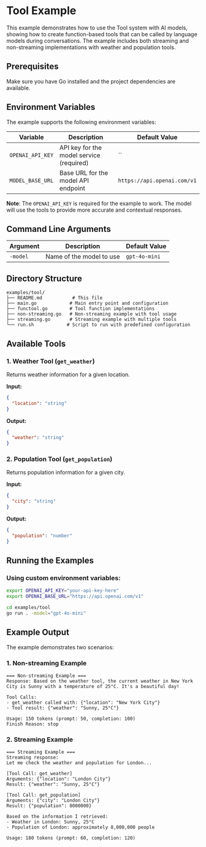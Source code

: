 # Tool Example

This example demonstrates how to use the Tool system with AI models, showing how to create function-based tools that can be called by language models during conversations. The example includes both streaming and non-streaming implementations with weather and population tools.

## Prerequisites

Make sure you have Go installed and the project dependencies are available.

## Environment Variables

The example supports the following environment variables:

| Variable | Description | Default Value |
|----------|-------------|---------------|
| `OPENAI_API_KEY` | API key for the model service (required) | `` |
| `MODEL_BASE_URL` | Base URL for the model API endpoint | `https://api.openai.com/v1` |

**Note**: The `OPENAI_API_KEY` is required for the example to work. The model will use the tools to provide more accurate and contextual responses.


## Command Line Arguments

| Argument | Description | Default Value |
|----------|-------------|---------------|
| `-model` | Name of the model to use | `gpt-4o-mini` |

## Directory Structure

```
examples/tool/
├── README.md           # This file
├── main.go            # Main entry point and configuration
├── functool.go        # Tool function implementations
├── non-streaming.go   # Non-streaming example with tool usage
├── streaming.go       # Streaming example with multiple tools
└── run.sh            # Script to run with predefined configuration
```

## Available Tools

### 1. Weather Tool (`get_weather`)

Returns weather information for a given location.

**Input:**
```json
{
  "location": "string"
}
```

**Output:**
```json
{
  "weather": "string"
}
```

### 2. Population Tool (`get_population`)

Returns population information for a given city.

**Input:**
```json
{
  "city": "string"
}
```

**Output:**
```json
{
  "population": "number"
}
```

## Running the Examples

### Using custom environment variables:

```bash
export OPENAI_API_KEY="your-api-key-here"
export OPENAI_BASE_URL="https://api.openai.com/v1"

cd examples/tool
go run . -model="gpt-4o-mini"
```


## Example Output

The example demonstrates two scenarios:

### 1. Non-streaming Example

```
=== Non-streaming Example ===
Response: Based on the weather tool, the current weather in New York City is Sunny with a temperature of 25°C. It's a beautiful day!

Tool Calls:
- get_weather called with: {"location": "New York City"}
- Tool result: {"weather": "Sunny, 25°C"}

Usage: 150 tokens (prompt: 50, completion: 100)
Finish Reason: stop
```

### 2. Streaming Example

```
=== Streaming Example ===
Streaming response: 
Let me check the weather and population for London...

[Tool Call: get_weather]
Arguments: {"location": "London City"}
Result: {"weather": "Sunny, 25°C"}

[Tool Call: get_population]  
Arguments: {"city": "London City"}
Result: {"population": 8000000}

Based on the information I retrieved:
- Weather in London: Sunny, 25°C
- Population of London: approximately 8,000,000 people

Usage: 180 tokens (prompt: 60, completion: 120)
```
